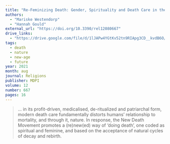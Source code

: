 ```yaml
---
title: "Re-Feminizing Death: Gender, Spirituality and Death Care in the Anthropocene"
authors:
  - "Mariske Westendorp"
  - "Hannah Gould"
external_url: "https://doi.org/10.3390/rel12080667"
drive_links:
  - "https://drive.google.com/file/d/1lJAPw4YGtKv52tn9RIApg3CD__kvdB6O/view?usp=drivesdk"
tags:
  - death
  - nature
  - new-age
  - future
year: 2021
month: aug
journal: Religions
publisher: MDPI
volume: 12
number: 667
pages: 16
---
```


> … in its profit-driven, medicalised, de-ritualized and patriarchal form, modern death care fundamentally distorts humans’ relationship to mortality, and through it, nature. In response, the New Death Movement promotes a (re)new(ed) way of ‘doing death’, one coded as spiritual and feminine, and based on the acceptance of natural cycles of decay and rebirth.
